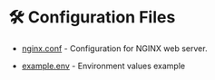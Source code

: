 # 🛠  Configuration Files

- [nginx.conf](./nginx.conf) - Configuration for NGINX web server.

- [example.env](./example.env) - Environment values example
